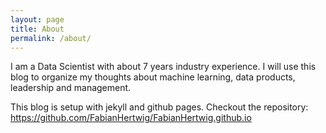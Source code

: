 ```yaml
---
layout: page
title: About
permalink: /about/
---
```


I am a Data Scientist with about 7 years industry experience. I will use this blog to organize my thoughts about machine learning, data products, leadership and management.

This blog is setup with jekyll and github pages. Checkout the repository: <https://github.com/FabianHertwig/FabianHertwig.github.io>